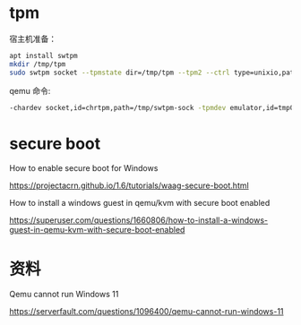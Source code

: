 # tpm

宿主机准备：

```sh
apt install swtpm
mkdir /tmp/tpm
sudo swtpm socket --tpmstate dir=/tmp/tpm --tpm2 --ctrl type=unixio,path=/tmp/swtpm-sock,mode=0777
```

qemu 命令:

```sh
-chardev socket,id=chrtpm,path=/tmp/swtpm-sock -tpmdev emulator,id=tmp0,chardev=chrtpm -device tpm-tis,tpmdev=tmp0
```

# secure boot

How to enable secure boot for Windows

https://projectacrn.github.io/1.6/tutorials/waag-secure-boot.html

How to install a windows guest in qemu/kvm with secure boot enabled

https://superuser.com/questions/1660806/how-to-install-a-windows-guest-in-qemu-kvm-with-secure-boot-enabled

# 资料

Qemu cannot run Windows 11

https://serverfault.com/questions/1096400/qemu-cannot-run-windows-11